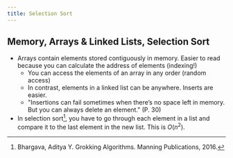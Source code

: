 ```yaml
---
title: Selection Sort
---
```


## Memory, Arrays & Linked Lists, Selection Sort

- Arrays contain elements stored contiguously in memory.
Easier to read because you can calculate the address of elements (indexing!)
    - You can access the elements of an array in any order (random access)
    - In contrast, elements in a linked list can be anywhere. Inserts are easier.
    - "Insertions can fail sometimes when there’s no space left in memory.
    But you can always delete an element." (P. 30)
- In selection sort[^1], you have to go through each element in a list and compare
it to the last element in the new list. This is $O(n^2)$.

[^1]: Bhargava, Aditya Y. Grokking Algorithms. Manning Publications, 2016.
